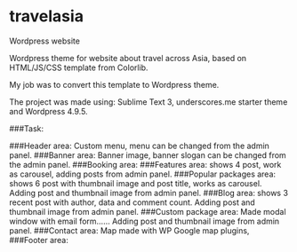 # travelasia
Wordpress website

Wordpress theme for website about travel across Asia, based on HTML/JS/CSS template from Colorlib.

My job was to convert this template to Wordpress theme.

The project was made using: Sublime Text 3, underscores.me starter theme and Wordpress 4.9.5.

###Task:

###Header area: 
Custom menu, menu can be changed from the admin panel.
###Banner area: 
Banner image, banner slogan can be changed from the admin panel.
###Booking area:
###Features area: 
shows 4 post, work as carousel, adding posts from admin panel.
###Popular packages area: 
shows 6 post with thumbnail image and post title, works as carousel. Adding post and thumbnail image from admin panel.
###Blog area: 
shows 3 recent post with author, data and comment count. Adding post and thumbnail image from admin panel.
###Custom package area: 
Made modal window with email form…… Adding post and thumbnail image from admin panel.
###Contact area: 
Map made with WP Google map plugins, 
###Footer area: 


